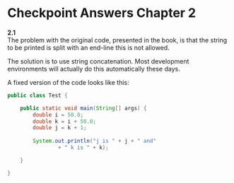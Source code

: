 # Checkpoint Answers Chapter 2 #
**2.1**  
The problem with the original code, presented in the book, is that the string to be printed is split with an end-line this is not allowed.  

The solution is to use string concatenation. Most development environments will actually do this automatically these days.  

A fixed version of the code looks like this:  
```Java  
public class Test {

	public static void main(String[] args) {
		double i = 50.0;
		double k = i + 50.0;
		double j = k + 1;
		
		System.out.println("j is " + j + " and"
				+ " k is " + k);

	}

}
```